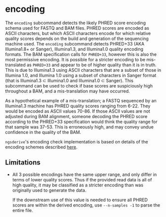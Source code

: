 # encoding

The `encoding` subcommand detects the likely PHRED score encoding schema used for FASTQ and BAM files. PHRED scores are encoded as ASCII characters, but which ASCII characters encode for which relative quality scores depends on the build and generation of the sequencing machine used. The `encoding` subcommand detects PHRED+33 (AKA Illumina1.8+ or Sanger), Illumina1.3, and Illumina1.0 quality encoding formats. The BAM specification calls for `PHRED+33`, however this is also the most permissive encoding. It is possible for a stricter encoding to be mis-translated as `PHRED+33` and appear to be of higher quality than it is in truth. This is due to Illumina1.3 using ASCII characters that are a subset of those in Illumina 1.0, and Illumina 1.0 using a subset of characters in Sanger format (that is Illumina1.3 &#8834; Illumina1.0 and Illumina1.0 &#8834; Sanger). This subcommand can be used to check if base scores are suspiciously high throughout a BAM, and a mis-translation may have occurred.

As a hypothetical example of a mis-translation; a FASTQ sequenced by an Illumina1.3 machine has PHRED quality scores ranging from 6-22. They would be encoded as ASCII values 70-86. If those ASCII values are not adjusted during BAM alignment, someone decoding the PHRED score according to the PHRED+33 specification would think the quality range for that sample was 37-53. This is erroneously high, and may convey undue confidence in the quality of the BAM.

`ngsderive`'s encoding check implementation is based on details of the encoding schemes described [here](https://en.wikipedia.org/wiki/FASTQ_format#Encoding).

## Limitations

* All 3 possible encodings have the same upper range, and only differ in terms of lower quality scores. Thus if the provided read data is all of high quality, it may be classified as a stricter encoding than was originally used to generate the data.

    If the downstream use of this value is needed to ensure all PHRED scores are within the derived encoding, use `--n-samples -1` to parse the entire file.
